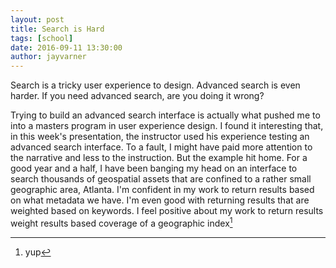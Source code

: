 ```yaml
---
layout: post
title: Search is Hard
tags: [school]
date: 2016-09-11 13:30:00
author: jayvarner
---
```

Search is a tricky user experience to design. Advanced search is even harder. If you need advanced search, are you doing it wrong?

Trying to build an advanced search interface is actually what pushed me to into a masters program in user experience design. I found it interesting that, in this week's presentation, the instructor used his experience testing an advanced search interface. To a fault, I might have paid more attention to the narrative and less to the instruction. But the example hit home. For a good year and a half, I have been banging my head on an interface to search thousands of geospatial assets that are confined to a rather small geographic area, Atlanta. I'm confident in my work to return results based on what metadata we have. I'm even good with returning results that are weighted based on keywords. I feel positive about my work to return results weight results based coverage of a geographic index[^dork]

[^dork]: yup
